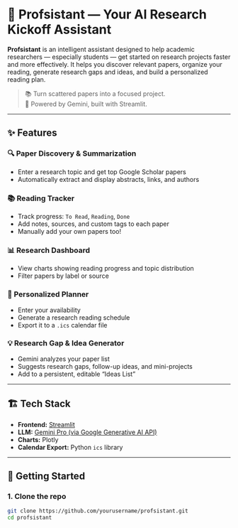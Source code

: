 # 🧠 Profsistant — Your AI Research Kickoff Assistant

**Profsistant** is an intelligent assistant designed to help academic researchers — especially students — get started on research projects faster and more effectively. It helps you discover relevant papers, organize your reading, generate research gaps and ideas, and build a personalized reading plan.

> 📚 Turn scattered papers into a focused project.  
> 🤖 Powered by Gemini, built with Streamlit.

---

## ✨ Features

### 🔍 Paper Discovery & Summarization
- Enter a research topic and get top Google Scholar papers
- Automatically extract and display abstracts, links, and authors

### 📚 Reading Tracker
- Track progress: `To Read`, `Reading`, `Done`
- Add notes, sources, and custom tags to each paper
- Manually add your own papers too!

### 📊 Research Dashboard
- View charts showing reading progress and topic distribution
- Filter papers by label or source

### 📅 Personalized Planner
- Enter your availability
- Generate a research reading schedule
- Export it to a `.ics` calendar file

### 💡 Research Gap & Idea Generator
- Gemini analyzes your paper list
- Suggests research gaps, follow-up ideas, and mini-projects
- Add to a persistent, editable “Ideas List”

---

## 🏗️ Tech Stack

- **Frontend:** [Streamlit](https://streamlit.io/)
- **LLM:** [Gemini Pro (via Google Generative AI API)](https://ai.google.dev/)
- **Charts:** Plotly
- **Calendar Export:** Python `ics` library

---

## 🚀 Getting Started

### 1. Clone the repo

```bash
git clone https://github.com/yourusername/profsistant.git
cd profsistant
